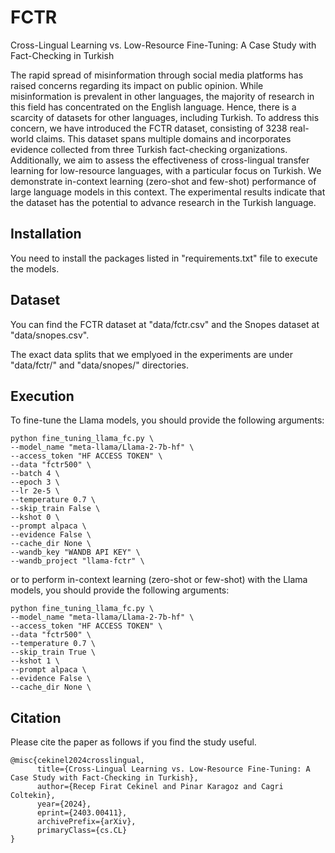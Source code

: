 # FCTR
Cross-Lingual Learning vs. Low-Resource Fine-Tuning: A Case  Study with Fact-Checking in Turkish


 The rapid spread of misinformation through social media platforms has raised concerns regarding its impact on
 public opinion. While misinformation is prevalent in other languages, the majority of research in this field has
 concentrated on the English language. Hence, there is a scarcity of datasets for other languages, including
 Turkish. To address this concern, we have introduced the FCTR dataset, consisting of 3238 real-world claims. This
 dataset spans multiple domains and incorporates evidence collected from three Turkish fact-checking organizations.
 Additionally, we aim to assess the effectiveness of cross-lingual transfer learning for low-resource languages, with
 a particular focus on Turkish. We demonstrate in-context learning (zero-shot and few-shot) performance of large
 language models in this context. The experimental results indicate that the dataset has the potential to advance
 research in the Turkish language.

## Installation
You need to install the packages listed in "requirements.txt" file to execute the models.  

## Dataset

You can find the FCTR dataset at "data/fctr.csv" and the Snopes dataset at "data/snopes.csv".

The exact data splits that we emplyoed in the experiments are under "data/fctr/" and "data/snopes/" directories. 

## Execution

To fine-tune the Llama models, you should provide the following arguments:

```
python fine_tuning_llama_fc.py \
--model_name "meta-llama/Llama-2-7b-hf" \
--access_token "HF ACCESS TOKEN" \
--data "fctr500" \
--batch 4 \ 
--epoch 3 \ 
--lr 2e-5 \
--temperature 0.7 \
--skip_train False \
--kshot 0 \
--prompt alpaca \
--evidence False \
--cache_dir None \
--wandb_key "WANDB API KEY" \
--wandb_project "llama-fctr" \
```

or to perform in-context learning (zero-shot or few-shot) with the Llama models, you should provide the following arguments:

```
python fine_tuning_llama_fc.py \
--model_name "meta-llama/Llama-2-7b-hf" \
--access_token "HF ACCESS TOKEN" \
--data "fctr500" \
--temperature 0.7 \
--skip_train True \
--kshot 1 \
--prompt alpaca \
--evidence False \
--cache_dir None \
```

## Citation
Please cite the paper as follows if you find the study useful.
```
@misc{cekinel2024crosslingual,
      title={Cross-Lingual Learning vs. Low-Resource Fine-Tuning: A Case Study with Fact-Checking in Turkish}, 
      author={Recep Firat Cekinel and Pinar Karagoz and Cagri Coltekin},
      year={2024},
      eprint={2403.00411},
      archivePrefix={arXiv},
      primaryClass={cs.CL}
}
```
